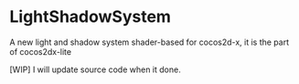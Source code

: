 # LightShadowSystem

A new light and shadow system shader-based for cocos2d-x, it is the part of cocos2dx-lite



[WIP]
I will update source code when it done.
